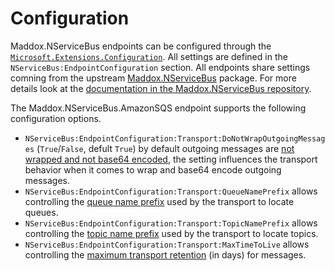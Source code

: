 # Configuration

Maddox.NServiceBus endpoints can be configured through the [`Microsoft.Extensions.Configuration`](https://www.nuget.org/packages/Microsoft.Extensions.Configuration). All settings are defined in the `NServiceBus:EndpointConfiguration` section. All endpoints share settings comning from the upstream [Maddox.NServiceBus](https://github.com/mauroservienti/Maddox.NServiceBus) package. For more details look at the [documentation in the Maddox.NServiceBus repository](https://github.com/mauroservienti/Maddox.NServiceBus/tree/main/docs).

The Maddox.NServiceBus.AmazonSQS endpoint supports the following configuration options.

- `NServiceBus:EndpointConfiguration:Transport:DoNotWrapOutgoingMessages` (`True`/`False`, defult `True`) by default outgoing messages are [not wrapped and not base64 encoded](https://docs.particular.net/transports/sqs/configuration-options#donotwrapoutgoingmessages), the setting influences the transport behavior when it comes to wrap and base64 encode outgoing messages.
- `NServiceBus:EndpointConfiguration:Transport:QueueNamePrefix` allows controlling the [queue name prefix](https://docs.particular.net/transports/sqs/configuration-options#queuenameprefix) used by the transport to locate queues.
- `NServiceBus:EndpointConfiguration:Transport:TopicNamePrefix` allows controlling the [topic name prefix](https://docs.particular.net/transports/sqs/configuration-options#topicnameprefix) used by the transport to locate topics.
- `NServiceBus:EndpointConfiguration:Transport:MaxTimeToLive` allows controlling the [maximum transport retention](https://docs.particular.net/transports/sqs/configuration-options#maxttldays) (in days) for messages.
